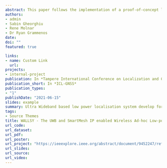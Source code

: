 ```yaml
---
abstract: This paper follows the implementation of a proof-of-concept localization system for GNSS-denied environments. WALLSY (Wireless Ad-hoc Low-power Localization SYstem) is a portable and modular Ultra Wide-Band (UWB) and Smart Mesh IP (SMIP) hybrid. WALLSY uses UWB two way ranging (TWR) to measure distances, which are then sent via the low-power SMIP backbone network to a central hub for calculating coordinates of tracked objects. The system is highly flexible and requires no external infrastructure or prior knowledge of the installation site. It uses a completely nomadic topology and delivers high localization accuracy with all modules being battery powered. It achieves this by using a custom time-slotting protocol which maximizes deep-sleep mode for UWB. Battery life can be further improved by activating inertial measurement unit (IMU) filtering. Visualization of tracked objects and system reconfiguration can be executed on-the-fly and are both accessible to end users through a simple graphical user interface (GUI). Results demonstrate that WALLSY can achieve more than ten times longer battery lifetime compared to competing solutions (localizing every 30 seconds). It provides 3D coordinates with an average spatial error of 60.5cm and an average standard deviation of 15cm. The system also provides support for up to 20 tags.
authors:
- admin
- Sabin Gheorghiu
- Rene Molnar
- Dr Ryan Grammenos
date: 
doi: ""
featured: true

links:
- name: Custom Link
  url: 
projects:
- internal-project
publication: In *Tampere International Conference on Localization and GNSS 2021*
publication_short: In *ICL-GNSS*
publication_types:
- "1"
publishDate: "2021-06-15"
slides: example
summary: Ultra Wideband based low power localisation system develop for wireless anchor operaiton.
tags:
- Source Themes
title: WALLSY - The UWB and SmartMesh IP enabled Wireless Ad-hoc Low-power Localization System
url_code: 
url_dataset: 
url_pdf: 
url_poster: 
url_project: "https://ieeexplore.ieee.org/abstract/document/9452247/references#references"
url_slides: 
url_source: 
url_video: 
---
```


